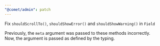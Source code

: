```yaml
---
"@comet/admin": patch
---
```


Fix `shouldScrollTo()`, `shouldShowError()` and `shouldShowWarning()` in `Field`

Previously, the `meta` argument was passed to these methods incorrectly. Now, the argument is passed as defined by the typing.